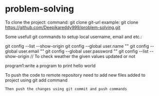# problem-solving

To clone the project:
	command: git clone git-url
	example: git clone https://github.com/Deepikareddy999/problem-solving.git

Some usefull git commands to setup local username, email and etc.:

   git config --list --show-origin
   git config --global user.name "<your user name>"
   git config --global user.email "<your user email id>"
   git config --global user.password "<your password>"
   git config --list --show-origin // To check weather the given values updated or not
	

program1:write a program to print hello world

To push the code to remote repository
	need to add new files added to project
	using git add command
	
	Then push the changes using git commit and push commands
	
